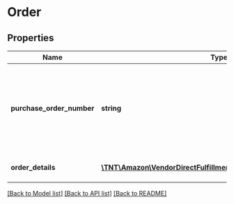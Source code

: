 # Order

## Properties
Name | Type | Description | Notes
------------ | ------------- | ------------- | -------------
**purchase_order_number** | **string** | The purchase order number for this order. Formatting Notes: alpha-numeric code. | 
**order_details** | [**\TNT\Amazon\VendorDirectFulfillmentOrders\V1\Model\OrderDetails**](OrderDetails.md) | Purchase order details. | [optional] 

[[Back to Model list]](../README.md#documentation-for-models) [[Back to API list]](../README.md#documentation-for-api-endpoints) [[Back to README]](../README.md)


